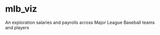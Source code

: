 mlb_viz
=======

An exploration salaries and payrolls across Major League Baseball teams and players 


